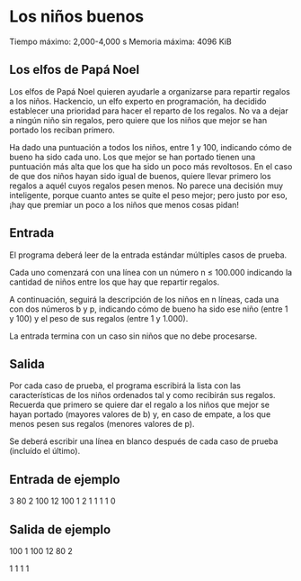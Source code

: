 ﻿# Los niños buenos
Tiempo máximo: 2,000-4,000 s 
Memoria máxima: 4096 KiB

## Los elfos de Papá Noel

Los elfos de Papá Noel quieren ayudarle a organizarse para repartir regalos a los niños. Hackencio, un elfo experto en programación, ha decidido establecer una prioridad para hacer el reparto de los regalos. No va a dejar a ningún niño sin regalos, pero quiere que los niños que mejor se han portado los reciban primero.

Ha dado una puntuación a todos los niños, entre 1 y 100, indicando cómo de bueno ha sido cada uno. Los que mejor se han portado tienen una puntuación más alta que los que ha sido un poco más revoltosos. En el caso de que dos niños hayan sido igual de buenos, quiere llevar primero los regalos a aquél cuyos regalos pesen menos. No parece una decisión muy inteligente, porque cuanto antes se quite el peso mejor; pero justo por eso, ¡hay que premiar un poco a los niños que menos cosas pidan!

## Entrada

El programa deberá leer de la entrada estándar múltiples casos de prueba.

Cada uno comenzará con una línea con un número n ≤ 100.000 indicando la cantidad de niños entre los que hay que repartir regalos.

A continuación, seguirá la descripción de los niños en n líneas, cada una con dos números b y p, indicando cómo de bueno ha sido ese niño (entre 1 y 100) y el peso de sus regalos (entre 1 y 1.000).

La entrada termina con un caso sin niños que no debe procesarse.

## Salida

Por cada caso de prueba, el programa escribirá la lista con las características de los niños ordenados tal y como recibirán sus regalos. Recuerda que primero se quiere dar el regalo a los niños que mejor se hayan portado (mayores valores de b) y, en caso de empate, a los que menos pesen sus regalos (menores valores de p).

Se deberá escribir una línea en blanco después de cada caso de prueba (incluído el último).

## Entrada de ejemplo
3
80 2
100 12
100 1
2
1 1
1 1
0

## Salida de ejemplo
100 1
100 12
80 2

1 1
1 1


